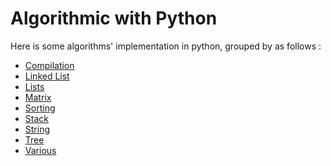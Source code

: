 # Algorithmic with Python
Here is some algorithms' implementation in python, grouped by as follows :
 <br />

<ul>
<li><a href="./First/">Compilation</a></li>
<li><a href="./Linked List/">Linked List</a></li>
<li><a href="./Lists/">Lists</a></li>
<li><a href="./Matrix/">Matrix</a></li>
<li><a href="./Sorting/">Sorting</a></li>
<li><a href="./Stack/">Stack</a></li>
<li><a href="./String/">String</a></li>
<li><a href="./Tree/">Tree</a></li>
<li><a href="./Various/">Various</a></li>
<ul/>
